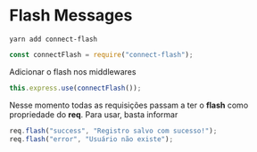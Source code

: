 # Flash Messages

```
yarn add connect-flash
```

```js
const connectFlash = require("connect-flash");
```

Adicionar o flash nos middlewares

```js
this.express.use(connectFlash());
```

Nesse momento todas as requisições passam a ter o **flash** como propriedade do **req**. Para usar, basta informar

```js
req.flash("success", "Registro salvo com sucesso!");
req.flash("error", "Usuário não existe");
```
